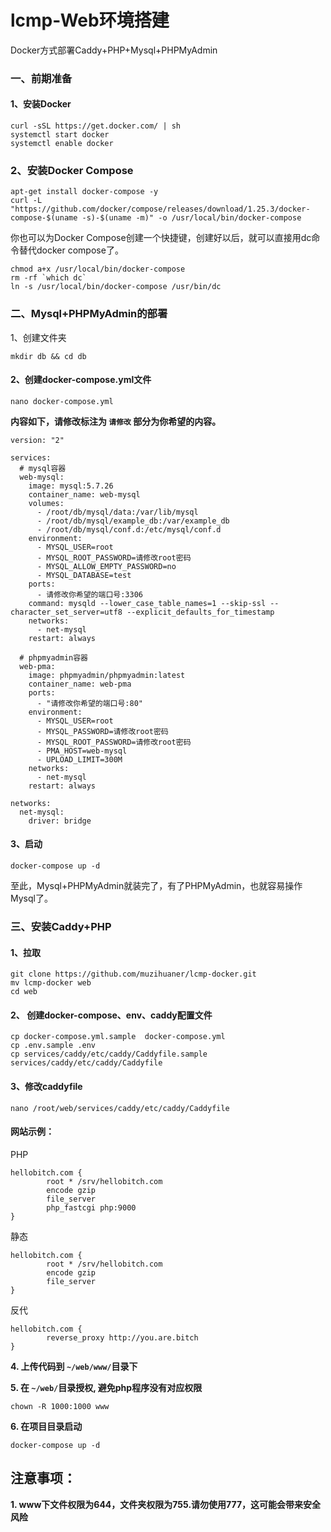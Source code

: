 # lcmp-Web环境搭建

Docker方式部署Caddy+PHP+Mysql+PHPMyAdmin

### 一、前期准备

#### 1、安装Docker

```
curl -sSL https://get.docker.com/ | sh 
systemctl start docker 
systemctl enable docker

```

### 2、安装Docker Compose

```
apt-get install docker-compose -y
curl -L "https://github.com/docker/compose/releases/download/1.25.3/docker-compose-$(uname -s)-$(uname -m)" -o /usr/local/bin/docker-compose

```

你也可以为Docker Compose创建一个快捷键，创建好以后，就可以直接用dc命令替代docker compose了。

```
chmod a+x /usr/local/bin/docker-compose
rm -rf `which dc`
ln -s /usr/local/bin/docker-compose /usr/bin/dc

```


### 二、Mysql+PHPMyAdmin的部署

1、创建文件夹

```
mkdir db && cd db

```


#### 2、创建docker-compose.yml文件

```
nano docker-compose.yml

```

**内容如下，请修改标注为 `请修改` 部分为你希望的内容。**

```
version: "2"

services:
  # mysql容器
  web-mysql:
    image: mysql:5.7.26
    container_name: web-mysql
    volumes:  
      - /root/db/mysql/data:/var/lib/mysql 
      - /root/db/mysql/example_db:/var/example_db 
      - /root/db/mysql/conf.d:/etc/mysql/conf.d
    environment:
      - MYSQL_USER=root
      - MYSQL_ROOT_PASSWORD=请修改root密码
      - MYSQL_ALLOW_EMPTY_PASSWORD=no
      - MYSQL_DATABASE=test
    ports:
      - 请修改你希望的端口号:3306
    command: mysqld --lower_case_table_names=1 --skip-ssl --character_set_server=utf8 --explicit_defaults_for_timestamp
    networks:
      - net-mysql
    restart: always
  
  # phpmyadmin容器
  web-pma:
    image: phpmyadmin/phpmyadmin:latest
    container_name: web-pma
    ports:
      - "请修改你希望的端口号:80"
    environment:
      - MYSQL_USER=root
      - MYSQL_PASSWORD=请修改root密码
      - MYSQL_ROOT_PASSWORD=请修改root密码
      - PMA_HOST=web-mysql
      - UPLOAD_LIMIT=300M
    networks:
      - net-mysql
    restart: always

networks:
  net-mysql:
    driver: bridge

```

#### 3、启动

```
docker-compose up -d

```

至此，Mysql+PHPMyAdmin就装完了，有了PHPMyAdmin，也就容易操作Mysql了。

### 三、安装Caddy+PHP

#### 1、拉取

```
git clone https://github.com/muzihuaner/lcmp-docker.git
mv lcmp-docker web
cd web

```

#### 2、 创建docker-compose、env、caddy配置文件

```
cp docker-compose.yml.sample  docker-compose.yml
cp .env.sample .env
cp services/caddy/etc/caddy/Caddyfile.sample services/caddy/etc/caddy/Caddyfile

```


#### 3、修改caddyfile

```
nano /root/web/services/caddy/etc/caddy/Caddyfile
```


#### 网站示例：

PHP

```
hellobitch.com {
        root * /srv/hellobitch.com
        encode gzip
        file_server
        php_fastcgi php:9000
}
```

静态

```
hellobitch.com {
        root * /srv/hellobitch.com
        encode gzip
        file_server
}
```

反代

```
hellobitch.com {
        reverse_proxy http://you.are.bitch
}
```

**4. 上传代码到 `~/web/www/`目录下**

**5. 在 `~/web/`目录授权, 避免php程序没有对应权限**

```
chown -R 1000:1000 www
```

**6. 在项目目录启动**

```
docker-compose up -d
```

## 注意事项：

**1. www下文件权限为644，文件夹权限为755.请勿使用777，这可能会带来安全风险**
